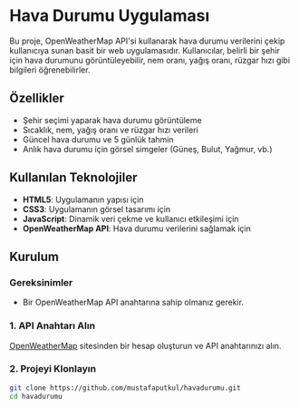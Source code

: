 # Hava Durumu Uygulaması

Bu proje, OpenWeatherMap API'si kullanarak hava durumu verilerini çekip kullanıcıya sunan basit bir web uygulamasıdır. Kullanıcılar, belirli bir şehir için hava durumunu görüntüleyebilir, nem oranı, yağış oranı, rüzgar hızı gibi bilgileri öğrenebilirler.

## Özellikler
- Şehir seçimi yaparak hava durumu görüntüleme
- Sıcaklık, nem, yağış oranı ve rüzgar hızı verileri
- Güncel hava durumu ve 5 günlük tahmin
- Anlık hava durumu için görsel simgeler (Güneş, Bulut, Yağmur, vb.)

## Kullanılan Teknolojiler
- **HTML5**: Uygulamanın yapısı için
- **CSS3**: Uygulamanın görsel tasarımı için
- **JavaScript**: Dinamik veri çekme ve kullanıcı etkileşimi için
- **OpenWeatherMap API**: Hava durumu verilerini sağlamak için

## Kurulum

### Gereksinimler
- Bir OpenWeatherMap API anahtarına sahip olmanız gerekir.

### 1. API Anahtarı Alın
[OpenWeatherMap](https://openweathermap.org/) sitesinden bir hesap oluşturun ve API anahtarınızı alın.

### 2. Projeyi Klonlayın

```bash
git clone https://github.com/mustafaputkul/havadurumu.git
cd havadurumu
